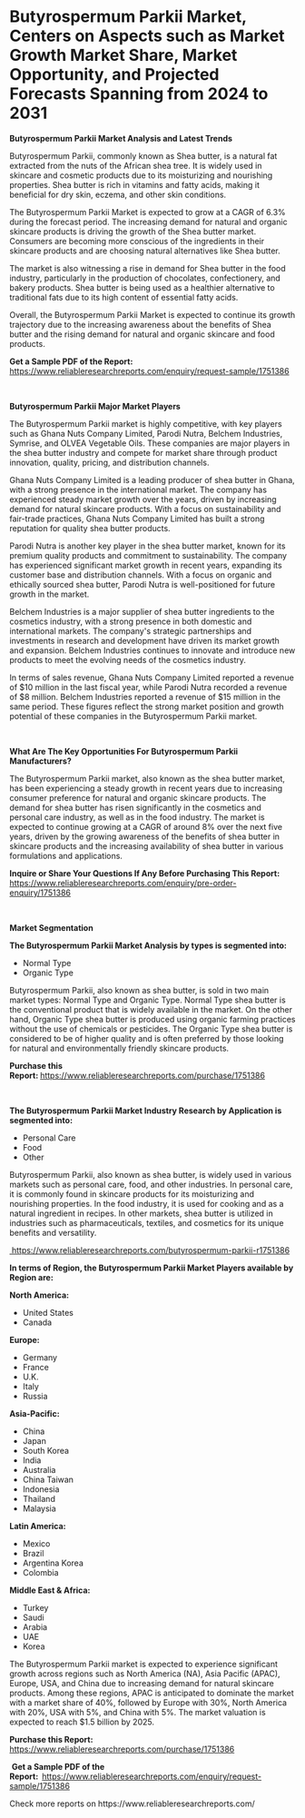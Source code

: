 <p><h1>Butyrospermum Parkii Market, Centers on Aspects such as Market Growth Market Share, Market Opportunity, and Projected Forecasts Spanning from 2024 to 2031</h1></p><p><strong>Butyrospermum Parkii Market Analysis and Latest Trends</strong></p>
<p><p>Butyrospermum Parkii, commonly known as Shea butter, is a natural fat extracted from the nuts of the African shea tree. It is widely used in skincare and cosmetic products due to its moisturizing and nourishing properties. Shea butter is rich in vitamins and fatty acids, making it beneficial for dry skin, eczema, and other skin conditions.</p><p>The Butyrospermum Parkii Market is expected to grow at a CAGR of 6.3% during the forecast period. The increasing demand for natural and organic skincare products is driving the growth of the Shea butter market. Consumers are becoming more conscious of the ingredients in their skincare products and are choosing natural alternatives like Shea butter.</p><p>The market is also witnessing a rise in demand for Shea butter in the food industry, particularly in the production of chocolates, confectionery, and bakery products. Shea butter is being used as a healthier alternative to traditional fats due to its high content of essential fatty acids.</p><p>Overall, the Butyrospermum Parkii Market is expected to continue its growth trajectory due to the increasing awareness about the benefits of Shea butter and the rising demand for natural and organic skincare and food products.</p></p>
<p><strong>Get a Sample PDF of the Report:&nbsp;</strong> <a href="https://www.reliableresearchreports.com/enquiry/request-sample/1751386">https://www.reliableresearchreports.com/enquiry/request-sample/1751386</a></p>
<p>&nbsp;</p>
<p><strong>Butyrospermum Parkii Major Market Players</strong></p>
<p><p>The Butyrospermum Parkii market is highly competitive, with key players such as Ghana Nuts Company Limited, Parodi Nutra, Belchem Industries, Symrise, and OLVEA Vegetable Oils. These companies are major players in the shea butter industry and compete for market share through product innovation, quality, pricing, and distribution channels. </p><p>Ghana Nuts Company Limited is a leading producer of shea butter in Ghana, with a strong presence in the international market. The company has experienced steady market growth over the years, driven by increasing demand for natural skincare products. With a focus on sustainability and fair-trade practices, Ghana Nuts Company Limited has built a strong reputation for quality shea butter products.</p><p>Parodi Nutra is another key player in the shea butter market, known for its premium quality products and commitment to sustainability. The company has experienced significant market growth in recent years, expanding its customer base and distribution channels. With a focus on organic and ethically sourced shea butter, Parodi Nutra is well-positioned for future growth in the market.</p><p>Belchem Industries is a major supplier of shea butter ingredients to the cosmetics industry, with a strong presence in both domestic and international markets. The company's strategic partnerships and investments in research and development have driven its market growth and expansion. Belchem Industries continues to innovate and introduce new products to meet the evolving needs of the cosmetics industry.</p><p>In terms of sales revenue, Ghana Nuts Company Limited reported a revenue of $10 million in the last fiscal year, while Parodi Nutra recorded a revenue of $8 million. Belchem Industries reported a revenue of $15 million in the same period. These figures reflect the strong market position and growth potential of these companies in the Butyrospermum Parkii market.</p></p>
<p>&nbsp;</p>
<p><strong>What Are The Key Opportunities For Butyrospermum Parkii Manufacturers?</strong></p>
<p><p>The Butyrospermum Parkii market, also known as the shea butter market, has been experiencing a steady growth in recent years due to increasing consumer preference for natural and organic skincare products. The demand for shea butter has risen significantly in the cosmetics and personal care industry, as well as in the food industry. The market is expected to continue growing at a CAGR of around 8% over the next five years, driven by the growing awareness of the benefits of shea butter in skincare products and the increasing availability of shea butter in various formulations and applications.</p></p>
<p><strong>Inquire or Share Your Questions If Any Before Purchasing This Report:</strong> <a href="https://www.reliableresearchreports.com/enquiry/pre-order-enquiry/1751386">https://www.reliableresearchreports.com/enquiry/pre-order-enquiry/1751386</a></p>
<p>&nbsp;</p>
<p><strong>Market Segmentation</strong></p>
<p><strong>The Butyrospermum Parkii Market Analysis by types is segmented into:</strong></p>
<p><ul><li>Normal Type</li><li>Organic Type</li></ul></p>
<p><p>Butyrospermum Parkii, also known as shea butter, is sold in two main market types: Normal Type and Organic Type. Normal Type shea butter is the conventional product that is widely available in the market. On the other hand, Organic Type shea butter is produced using organic farming practices without the use of chemicals or pesticides. The Organic Type shea butter is considered to be of higher quality and is often preferred by those looking for natural and environmentally friendly skincare products.</p></p>
<p><strong>Purchase this Report:&nbsp;</strong><a href="https://www.reliableresearchreports.com/purchase/1751386">https://www.reliableresearchreports.com/purchase/1751386</a></p>
<p>&nbsp;</p>
<p><strong>The Butyrospermum Parkii Market Industry Research by Application is segmented into:</strong></p>
<p><ul><li>Personal Care</li><li>Food</li><li>Other</li></ul></p>
<p><p>Butyrospermum Parkii, also known as shea butter, is widely used in various markets such as personal care, food, and other industries. In personal care, it is commonly found in skincare products for its moisturizing and nourishing properties. In the food industry, it is used for cooking and as a natural ingredient in recipes. In other markets, shea butter is utilized in industries such as pharmaceuticals, textiles, and cosmetics for its unique benefits and versatility.</p></p>
<p><a href="https://www.reliableresearchreports.com/butyrospermum-parkii-r1751386">&nbsp;https://www.reliableresearchreports.com/butyrospermum-parkii-r1751386</a></p>
<p><strong>In terms of Region, the Butyrospermum Parkii Market Players available by Region are:</strong></p>
<p>
    <p> <strong> North America: </strong>
        <ul>
            <li>United States</li>
            <li>Canada</li>
        </ul>
        </p> 
    <p> <strong> Europe: </strong>
        <ul>
            <li>Germany</li>
            <li>France</li>
            <li>U.K.</li>
            <li>Italy</li>
            <li>Russia</li>
        </ul>
        </p> 
    <p> <strong> Asia-Pacific: </strong>
        <ul>
            <li>China</li>
            <li>Japan</li>
            <li>South Korea</li>
            <li>India</li>
            <li>Australia</li>
            <li>China Taiwan</li>
            <li>Indonesia</li>
            <li>Thailand</li>
            <li>Malaysia</li>
        </ul>
        </p> 
    <p> <strong> Latin America: </strong>
        <ul>
            <li>Mexico</li>
            <li>Brazil</li>
            <li>Argentina Korea</li>
            <li>Colombia</li>
        </ul>
        </p> 
    <p> <strong> Middle East & Africa: </strong>
        <ul>
            <li>Turkey</li>
            <li>Saudi</li>
            <li>Arabia</li>
            <li>UAE</li>
            <li>Korea</li>
        </ul>
    </p>
    </p>
<p><p>The Butyrospermum Parkii market is expected to experience significant growth across regions such as North America (NA), Asia Pacific (APAC), Europe, USA, and China due to increasing demand for natural skincare products. Among these regions, APAC is anticipated to dominate the market with a market share of 40%, followed by Europe with 30%, North America with 20%, USA with 5%, and China with 5%. The market valuation is expected to reach $1.5 billion by 2025.</p></p>
<p><strong>Purchase this Report: </strong><a href="https://www.reliableresearchreports.com/purchase/1751386">https://www.reliableresearchreports.com/purchase/1751386</a></p>
<p>&nbsp;<strong>Get a Sample PDF of the Report:&nbsp;&nbsp;</strong><a href="https://www.reliableresearchreports.com/enquiry/request-sample/1751386">https://www.reliableresearchreports.com/enquiry/request-sample/1751386</a></p>
<p><strong></strong></p>
<p>Check more reports on https://www.reliableresearchreports.com/</p>
